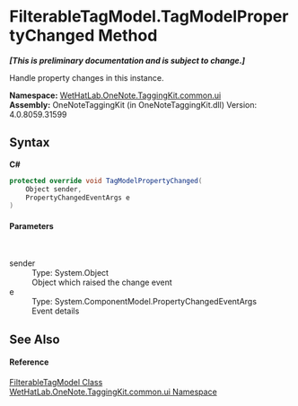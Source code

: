 # FilterableTagModel.TagModelPropertyChanged Method 
 _**\[This is preliminary documentation and is subject to change.\]**_

Handle property changes in this instance.

**Namespace:**&nbsp;<a href="043a9407-ac38-b3ac-7348-a6090af495ad">WetHatLab.OneNote.TaggingKit.common.ui</a><br />**Assembly:**&nbsp;OneNoteTaggingKit (in OneNoteTaggingKit.dll) Version: 4.0.8059.31599

## Syntax

**C#**<br />
``` C#
protected override void TagModelPropertyChanged(
	Object sender,
	PropertyChangedEventArgs e
)
```


#### Parameters
&nbsp;<dl><dt>sender</dt><dd>Type: System.Object<br />Object which raised the change event</dd><dt>e</dt><dd>Type: System.ComponentModel.PropertyChangedEventArgs<br />Event details</dd></dl>

## See Also


#### Reference
<a href="ff6915ee-46c5-1c9e-7b33-f1a306ce968d">FilterableTagModel Class</a><br /><a href="043a9407-ac38-b3ac-7348-a6090af495ad">WetHatLab.OneNote.TaggingKit.common.ui Namespace</a><br />